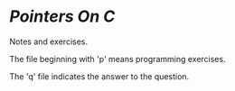 # *Pointers On C*
Notes and exercises.

The file beginning with 'p' means programming exercises.

The 'q' file indicates the answer to the question.
